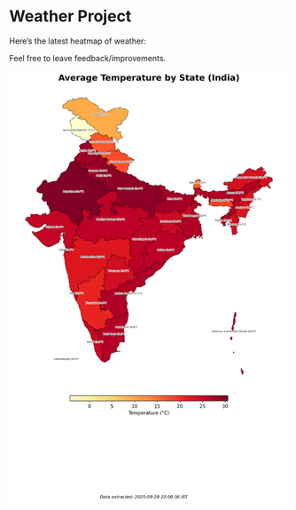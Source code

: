 # Weather Project

Here’s the latest heatmap of weather:

Feel free to leave feedback/improvements.

![India Heatmap](docs/assets/india_heatmap.png?v=D962AE)
